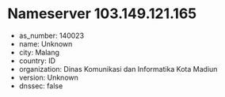 # Nameserver 103.149.121.165

* as_number: 140023
* name: Unknown
* city: Malang
* country: ID
* organization: Dinas Komunikasi dan Informatika Kota Madiun
* version: Unknown
* dnssec: false
